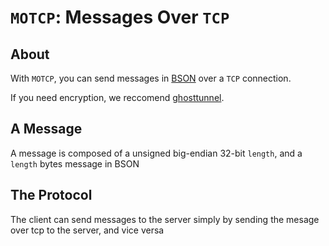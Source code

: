 # `MOTCP`: Messages Over `TCP`


## About

With `MOTCP`, you can send messages in [BSON](https://bsonspec.org/) over a `TCP` connection.

If you need encryption, we reccomend [ghosttunnel](https://github.com/ghostunnel/ghostunnel).

## A Message

A message is composed of a unsigned big-endian 32-bit `length`, and a `length` bytes message in BSON

## The Protocol

The client can send messages to the server simply by sending the mesage over tcp to the server, and vice versa
